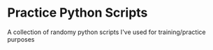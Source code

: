 # Practice Python Scripts

A collection of randomy python scripts I've used for training/practice purposes
